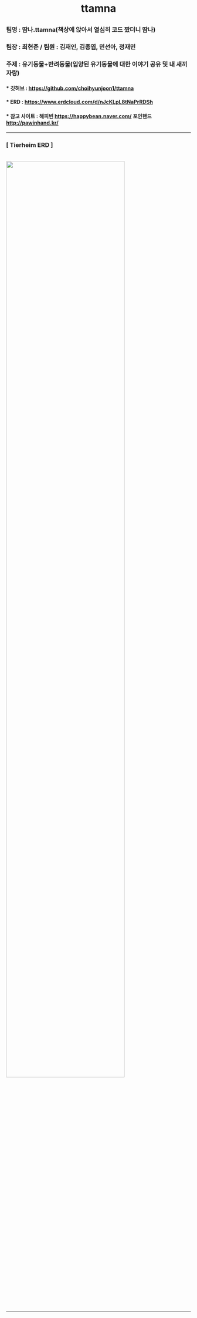 # <p align='center'>ttamna</p>        

                          
### 팀명 : 땀나.ttamna(책상에 앉아서 열심히 코드 짰더니 땀나)

### 팀장 : 최현준 / 팀원 : 김재인, 김종엽, 민선아, 정재민

### 주제  :  유기동물+반려동물(입양된 유기동물에 대한 이야기 공유 및 내 새끼 자랑)


#### * 깃허브 : https://github.com/choihyunjoon1/ttamna 
#### * ERD : https://www.erdcloud.com/d/nJcKLpL8tNaPrRDSh
#### * 참고 사이트 : 해피빈 https://happybean.naver.com/   포인핸드 http://pawinhand.kr/    



<hr>

 ### [ Tierheim ERD ]
<br>
<img src="https://user-images.githubusercontent.com/88869283/149625952-42df5556-55ad-49d3-bd84-4e679353b4de.png" width="80%">

<hr>
     
   
